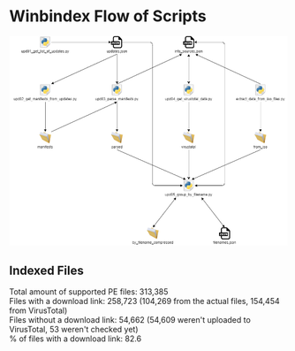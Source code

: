 # Winbindex Flow of Scripts

![winbindex-scripts-flow.png](winbindex-scripts-flow.png)

## Indexed Files

<!--FileStats-->
Total amount of supported PE files: 313,385  
Files with a download link: 258,723 (104,269 from the actual files, 154,454 from VirusTotal)  
Files without a download link: 54,662 (54,609 weren't uploaded to VirusTotal, 53 weren't checked yet)  
% of files with a download link: 82.6  
<!--/FileStats-->
